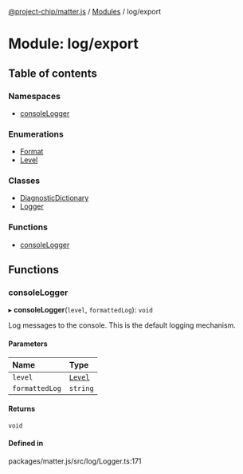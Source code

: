 [@project-chip/matter.js](../README.md) / [Modules](../modules.md) / log/export

# Module: log/export

## Table of contents

### Namespaces

- [consoleLogger](log_export.consoleLogger.md)

### Enumerations

- [Format](../enums/log_export.Format.md)
- [Level](../enums/log_export.Level.md)

### Classes

- [DiagnosticDictionary](../classes/log_export.DiagnosticDictionary.md)
- [Logger](../classes/log_export.Logger.md)

### Functions

- [consoleLogger](log_export.md#consolelogger)

## Functions

### consoleLogger

▸ **consoleLogger**(`level`, `formattedLog`): `void`

Log messages to the console.  This is the default logging mechanism.

#### Parameters

| Name | Type |
| :------ | :------ |
| `level` | [`Level`](../enums/log_export.Level.md) |
| `formattedLog` | `string` |

#### Returns

`void`

#### Defined in

packages/matter.js/src/log/Logger.ts:171
